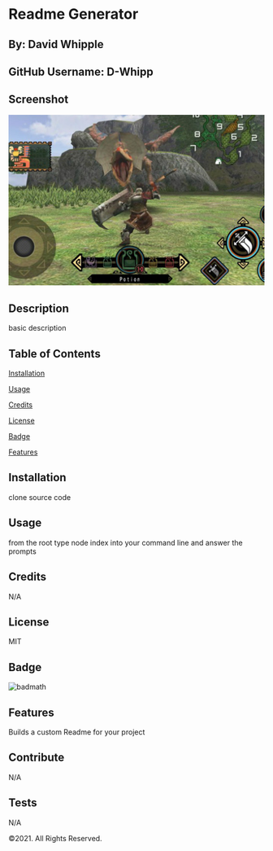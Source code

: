 
      
# Readme Generator
      

      
## By: David Whipple
      

      
## GitHub Username: D-Whipp
      

      
## Screenshot
      

      
<img src="./assets/images/mhfu_kitku.jpg" alt="Project screenshot" />
      

      
## Description
      

      
basic description
      

      
## Table of Contents
      

      
[Installation](#installation)
      
[Usage](#usage)
      
[Credits](#credits)
      
[License](#license)
      
[Badge](#badge)
      
[Features](#features)
      

      
## Installation
      

      
clone source code
      

      
## Usage
      

      
from the root type node index into your command line and answer the prompts
      

      
## Credits
      

      
N/A
      

      
## License
      
MIT
      

      
## Badge
      
![badmath](https://img.shields.io/github/languages/top/nielsenjared/badmath)
      

      
## Features
      
Builds a custom Readme for your project
      

      
## Contribute
      
N/A
      

      
## Tests
      
N/A
      

      
©2021. All Rights Reserved.
    